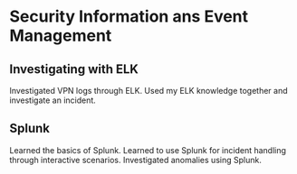 # Security Information ans Event Management

## Investigating with ELK
Investigated VPN logs through ELK.
Used my ELK knowledge together and investigate an incident.

## Splunk
Learned the basics of Splunk.
Learned to use Splunk for incident handling through interactive scenarios. 
Investigated anomalies using Splunk.


